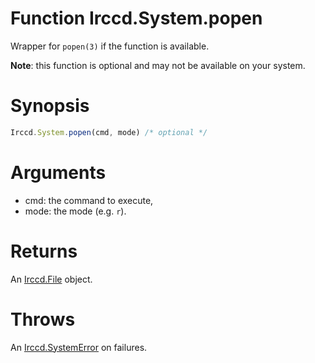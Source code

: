 # Function Irccd.System.popen

Wrapper for `popen(3)` if the function is available.

**Note**: this function is optional and may not be available on your system.

# Synopsis

```javascript
Irccd.System.popen(cmd, mode) /* optional */
```

# Arguments

- cmd: the command to execute,
- mode: the mode (e.g. `r`).

# Returns

An [Irccd.File](#{baseurl}api/module/Irccd.File/index.html) object.

# Throws

An [Irccd.SystemError](#{baseurl}api/module/Irccd/index.html#types) on failures.
